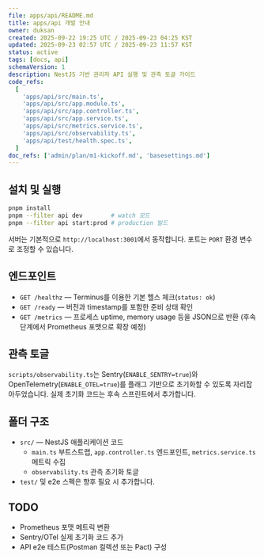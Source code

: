 ```yaml
---
file: apps/api/README.md
title: apps/api 개발 안내
owner: duksan
created: 2025-09-22 19:25 UTC / 2025-09-23 04:25 KST
updated: 2025-09-23 02:57 UTC / 2025-09-23 11:57 KST
status: active
tags: [docs, api]
schemaVersion: 1
description: NestJS 기반 관리자 API 실행 및 관측 토글 가이드
code_refs:
  [
    'apps/api/src/main.ts',
    'apps/api/src/app.module.ts',
    'apps/api/src/app.controller.ts',
    'apps/api/src/app.service.ts',
    'apps/api/src/metrics.service.ts',
    'apps/api/src/observability.ts',
    'apps/api/test/health.spec.ts',
  ]
doc_refs: ['admin/plan/m1-kickoff.md', 'basesettings.md']
---
```


## 설치 및 실행

```bash
pnpm install
pnpm --filter api dev        # watch 모드
pnpm --filter api start:prod # production 빌드
```

서버는 기본적으로 `http://localhost:3001`에서 동작합니다. 포트는 `PORT` 환경 변수로 조정할 수 있습니다.

## 엔드포인트

- `GET /healthz` — Terminus를 이용한 기본 헬스 체크(`status: ok`)
- `GET /ready` — 버전과 timestamp를 포함한 준비 상태 확인
- `GET /metrics` — 프로세스 uptime, memory usage 등을 JSON으로 반환 (후속 단계에서 Prometheus 포맷으로 확장 예정)

## 관측 토글

`scripts/observability.ts`는 Sentry(`ENABLE_SENTRY=true`)와 OpenTelemetry(`ENABLE_OTEL=true`)를 플래그 기반으로 초기화할 수 있도록 자리잡아두었습니다. 실제 초기화 코드는 후속 스프린트에서 추가합니다.

## 폴더 구조

- `src/` — NestJS 애플리케이션 코드
  - `main.ts` 부트스트랩, `app.controller.ts` 엔드포인트, `metrics.service.ts` 메트릭 수집
  - `observability.ts` 관측 초기화 토글
- `test/` 및 e2e 스펙은 향후 필요 시 추가합니다.

## TODO

- Prometheus 포맷 메트릭 변환
- Sentry/OTel 실제 초기화 코드 추가
- API e2e 테스트(Postman 컬렉션 또는 Pact) 구성
